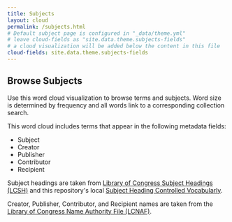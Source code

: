 ```yaml
---
title: Subjects
layout: cloud
permalink: /subjects.html
# Default subject page is configured in "_data/theme.yml"
# leave cloud-fields as "site.data.theme.subjects-fields"
# a cloud visualization will be added below the content in this file
cloud-fields: site.data.theme.subjects-fields
---
```


## Browse Subjects

Use this word cloud visualization to browse terms and subjects. Word size is determined by frequency and all words link to a corresponding collection search.  

This word cloud includes terms that appear in the following metadata fields:

* Subject
* Creator
* Publisher
* Contributor
* Recipient

Subject headings are taken from [Library of Congress Subject Headings (LCSH)](https://id.loc.gov/authorities/subjects.html) and this repository's local [Subject Heading Controlled Vocabularly](https://supertonic2.github.io/muslib/tech.html#local-subject-headings).

Creator, Publisher, Contributor, and Recipient names are taken from the [Library of Congress Name Authority File (LCNAF)](https://id.loc.gov/authorities/names.html).
